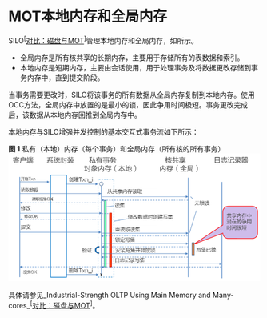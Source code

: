 # MOT本地内存和全局内存<a name="ZH-CN_TOPIC_0280525155"></a>

SILO<sup>\[</sup>[对比：磁盘与MOT](对比-磁盘与MOT.md)<sup>\]</sup>管理本地内存和全局内存，如所示。

-   全局内存是所有核共享的长期内存，主要用于存储所有的表数据和索引。
-   本地内存是短期内存，主要由会话使用，用于处理事务及将数据更改存储到事务内存中，直到提交阶段。

当事务需要更改时，SILO将该事务的所有数据从全局内存复制到本地内存。使用OCC方法，全局内存中放置的是最小的锁，因此争用时间极短。事务更改完成后，该数据从本地内存回推到全局内存中。

本地内存与SILO增强并发控制的基本交互式事务流如下所示：

**图 1**  私有（本地）内存（每个事务）和全局内存（所有核的所有事务）<a name="fig18716015"></a>  
![](figures/私有（本地）内存（每个事务）和全局内存（所有核的所有事务）.png "私有（本地）内存（每个事务）和全局内存（所有核的所有事务）")

具体请参见_Industrial-Strength OLTP Using Main Memory and Many-cores_<sup>\[</sup>[对比：磁盘与MOT](对比-磁盘与MOT.md)<sup>\]</sup>。

